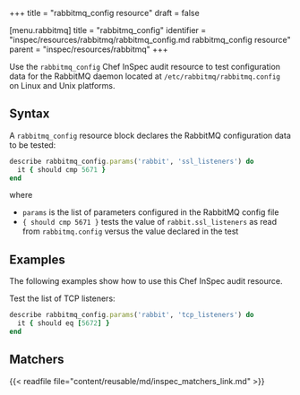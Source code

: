 +++
title = "rabbitmq_config resource"
draft = false

[menu.rabbitmq]
    title = "rabbitmq_config"
    identifier = "inspec/resources/rabbitmq/rabbitmq_config.md rabbitmq_config resource"
    parent = "inspec/resources/rabbitmq"
+++

Use the `rabbitmq_config` Chef InSpec audit resource to test configuration data for the RabbitMQ daemon located at `/etc/rabbitmq/rabbitmq.config` on Linux and Unix platforms.

## Syntax

A `rabbitmq_config` resource block declares the RabbitMQ configuration data to be tested:

```ruby
describe rabbitmq_config.params('rabbit', 'ssl_listeners') do
  it { should cmp 5671 }
end
```

where

- `params` is the list of parameters configured in the RabbitMQ config file
- `{ should cmp 5671 }` tests the value of `rabbit.ssl_listeners` as read from `rabbitmq.config` versus the value declared in the test

## Examples

The following examples show how to use this Chef InSpec audit resource.

Test the list of TCP listeners:

```ruby
describe rabbitmq_config.params('rabbit', 'tcp_listeners') do
  it { should eq [5672] }
end
```

## Matchers

{{< readfile file="content/reusable/md/inspec_matchers_link.md" >}}
